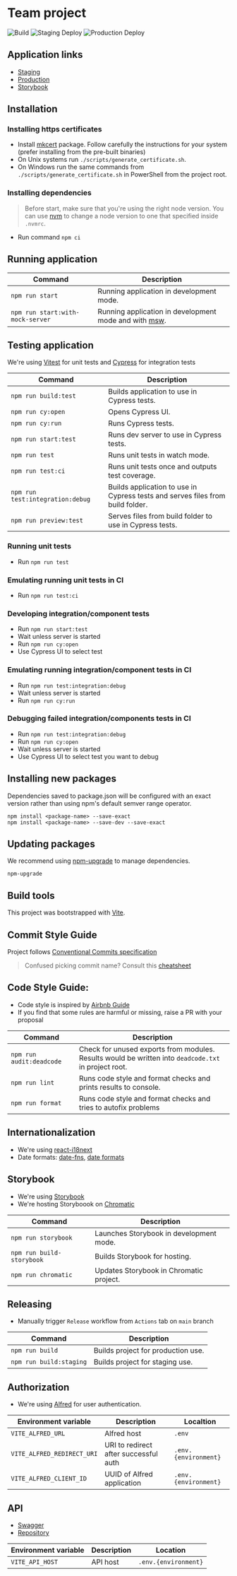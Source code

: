 # Team project

![Build](https://github.com/cybergizer-hq/team-front/actions/workflows/main.yml/badge.svg?branch=main)
![Staging Deploy](https://github.com/cybergizer-hq/team-front/actions/workflows/deploy_staging.yml/badge.svg?branch=main)
![Production Deploy](https://github.com/cybergizer-hq/team-front/actions/workflows/deploy_production.yml/badge.svg?branch=main)

## Application links

- [Staging](https://d2xyex20ve59hj.cloudfront.net/)
- [Production](https://d35ovcr2q762qb.cloudfront.net/)
- [Storybook](https://main--63494e41f8bea2d9d59c6279.chromatic.com/)

## Installation

### Installing https certificates

- Install [mkcert](https://github.com/FiloSottile/mkcert) package. Follow carefully the instructions for your system (prefer installing from the pre-built binaries)
- On Unix systems run `./scripts/generate_certificate.sh`.
- On Windows run the same commands from `./scripts/generate_certificate.sh` in PowerShell from the project root.

### Installing dependencies

> Before start, make sure that you're using the right node version.
> You can use [nvm](https://github.com/nvm-sh/nvm)
> to change a node version to one that specified inside `.nvmrc`.

- Run command `npm ci`

## Running application

| Command                          | Description                                                                |
| -------------------------------- | -------------------------------------------------------------------------- |
| `npm run start`                  | Running application in development mode.                                   |
| `npm run start:with-mock-server` | Running application in development mode and with [msw](https://mswjs.io/). |

## Testing application

We're using [Vitest](https://vitest.dev/) for unit tests and [Cypress](https://docs.cypress.io/guides/getting-started/installing-cypress) for integration tests

| Command                          | Description                                                                    |
| -------------------------------- | ------------------------------------------------------------------------------ |
| `npm run build:test`             | Builds application to use in Cypress tests.                                    |
| `npm run cy:open`                | Opens Cypress UI.                                                              |
| `npm run cy:run`                 | Runs Cypress tests.                                                            |
| `npm run start:test`             | Runs dev server to use in Cypress tests.                                       |
| `npm run test`                   | Runs unit tests in watch mode.                                                 |
| `npm run test:ci`                | Runs unit tests once and outputs test coverage.                                |
| `npm run test:integration:debug` | Builds application to use in Cypress tests and serves files from build folder. |
| `npm run preview:test`           | Serves files from build folder to use in Cypress tests.                        |

### Running unit tests

- Run `npm run test`

### Emulating running unit tests in CI

- Run `npm run test:ci`

### Developing integration/component tests

- Run `npm run start:test`
- Wait unless server is started
- Run `npm run cy:open`
- Use Cypress UI to select test

### Emulating running integration/component tests in CI

- Run `npm run test:integration:debug`
- Wait unless server is started
- Run `npm run cy:run`

### Debugging failed integration/components tests in CI

- Run `npm run test:integration:debug`
- Run `npm run cy:open`
- Wait unless server is started
- Use Cypress UI to select test you want to debug

## Installing new packages

Dependencies saved to package.json will be configured with an exact version rather than using npm's default semver range operator.

```shell
npm install <package-name> --save-exact
npm install <package-name> --save-dev --save-exact
```

## Updating packages

We recommend using [npm-upgrade](https://www.npmjs.com/package/npm-upgrade) to manage dependencies.

```shell
npm-upgrade
```

## Build tools

This project was bootstrapped with [Vite](https://vitejs.dev/).

## Commit Style Guide

Project follows [Conventional Commits specification](https://www.conventionalcommits.org/en/v1.0.0/)

> Confused picking commit name? Consult this [cheatsheet](https://kapeli.com/cheat_sheets/Conventional_Commits.docset/Contents/Resources/Documents/index)

## Code Style Guide:

- Code style is inspired by [Airbnb Guide](https://github.com/airbnb/javascript#airbnb-javascript-style-guide)
- If you find that some rules are harmful or missing, raise a PR with your proposal

| Command                  | Description                                                                                          |
| ------------------------ | ---------------------------------------------------------------------------------------------------- |
| `npm run audit:deadcode` | Check for unused exports from modules. Results would be written into `deadcode.txt` in project root. |
| `npm run lint`           | Runs code style and format checks and prints results to console.                                     |
| `npm run format`         | Runs code style and format checks and tries to autofix problems                                      |

## Internationalization

- We're using [react-i18next](https://react.i18next.com/)
- Date formats: [date-fns](https://date-fns.org/), [date formats](https://date-fns.org/v2.29.3/docs/format)

## Storybook

- We're using [Storybook](https://storybook.js.org/docs/react/writing-stories/introduction)
- We're hosting Storyboook on [Chromatic](https://www.chromatic.com/library?appId=63494e41f8bea2d9d59c6279)

| Command                   | Description                             |
| ------------------------- | --------------------------------------- |
| `npm run storybook`       | Launches Storybook in development mode. |
| `npm run build-storybook` | Builds Storybook for hosting.           |
| `npm run chromatic`       | Updates Storybook in Chromatic project. |

## Releasing

- Manually trigger `Release` workflow from `Actions` tab on `main` branch

| Command                 | Description                        |
| ----------------------- | ---------------------------------- |
| `npm run build`         | Builds project for production use. |
| `npm run build:staging` | Builds project for staging use.    |

## Authorization

- We're using [Alfred](https://github.com/cybergizer-hq/alfred#on-the-frontend) for user authentication.

| Environment variable       | Description                           | Localtion            |
| -------------------------- | ------------------------------------- | -------------------- |
| `VITE_ALFRED_URL`          | Alfred host                           | `.env`               |
| `VITE_ALFRED_REDIRECT_URI` | URI to redirect after successful auth | `.env.{environment}` |
| `VITE_ALFRED_CLIENT_ID`    | UUID of Alfred application            | `.env.{environment}` |

## API

- [Swagger](https://team-stage.cybergizer.com/api-docs/index.html#/Employees/get_employees)
- [Repository](https://github.com/cybergizer-hq/team)

| Environment variable | Description | Location             |
| -------------------- | ----------- | -------------------- |
| `VITE_API_HOST`      | API host    | `.env.{environment}` |
